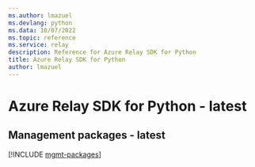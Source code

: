 ```yaml
---
ms.author: lmazuel
ms.devlang: python
ms.data: 10/07/2022
ms.topic: reference
ms.service: relay
description: Reference for Azure Relay SDK for Python
title: Azure Relay SDK for Python
author: lmazuel
---
```

# Azure Relay SDK for Python - latest

## Management packages - latest
[!INCLUDE [mgmt-packages](relay-mgmt-index.md)]